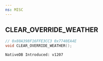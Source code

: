 ```yaml
---
ns: MISC
---
```

## CLEAR_OVERRIDE_WEATHER

```c
// 0x80A398F16FFE3CC3 0x7740EA4E
void CLEAR_OVERRIDE_WEATHER();
```

```
NativeDB Introduced: v1207
```

